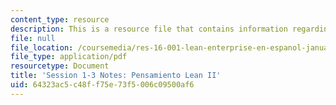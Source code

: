 ```yaml
---
content_type: resource
description: This is a resource file that contains information regarding session 1-3.
file: null
file_location: /coursemedia/res-16-001-lean-enterprise-en-espanol-january-iap-2012/64323ac5c48ff75e73f5006c09500af6_MITRES_16_001IAP12_1-3_Lp2.pdf
file_type: application/pdf
resourcetype: Document
title: 'Session 1-3 Notes: Pensamiento Lean II'
uid: 64323ac5-c48f-f75e-73f5-006c09500af6
---
```

